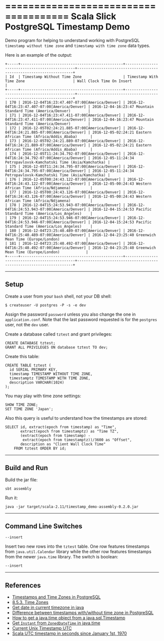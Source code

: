=====================================
Scala Slick PostgreSQL Timestamp Demo
=====================================

Demo program for helping to understand working with PostgreSQL
`timestamp without time zone` and `timestamp with time zone` data types.

Here is an example of the output:

    +-----+-----------------------------------------------+-----------------------------------------------+--------------------------------------------------------------------+
    | Id  | Timestamp Without Time Zone                   | Timestamp With Time Zone                      | Wall Clock Time On Insert                                          |
    +-----+-----------------------------------------------+-----------------------------------------------+--------------------------------------------------------------------+
    | 170 | 2016-12-04T16:23:47.407-07:00[America/Denver] | 2016-12-04T16:23:47.407-07:00[America/Denver] | 2016-12-04-16:23:47 Mountain Standard Time (America/Denver)        |
    | 171 | 2016-12-04T16:23:47.411-07:00[America/Denver] | 2016-12-04T16:23:47.411-07:00[America/Denver] | 2016-12-04-16:23:47 Mountain Standard Time (America/Denver)        |
    | 172 | 2016-12-05T02:24:21.885-07:00[America/Denver] | 2016-12-04T16:24:21.885-07:00[America/Denver] | 2016-12-05-02:24:21 Eastern African Time (Africa/Addis_Ababa)      |
    | 173 | 2016-12-05T02:24:21.889-07:00[America/Denver] | 2016-12-04T16:24:21.889-07:00[America/Denver] | 2016-12-05-02:24:21 Eastern African Time (Africa/Addis_Ababa)      |
    | 174 | 2016-12-05T11:24:34.792-07:00[America/Denver] | 2016-12-04T16:24:34.792-07:00[America/Denver] | 2016-12-05-11:24:34 Petropavlovsk-Kamchatski Time (Asia/Kamchatka) |
    | 175 | 2016-12-05T11:24:34.795-07:00[America/Denver] | 2016-12-04T16:24:34.795-07:00[America/Denver] | 2016-12-05-11:24:34 Petropavlovsk-Kamchatski Time (Asia/Kamchatka) |
    | 176 | 2016-12-05T00:24:43.122-07:00[America/Denver] | 2016-12-04T16:24:43.122-07:00[America/Denver] | 2016-12-05-00:24:43 Western African Time (Africa/Ndjamena)         |
    | 177 | 2016-12-05T00:24:43.126-07:00[America/Denver] | 2016-12-04T16:24:43.126-07:00[America/Denver] | 2016-12-05-00:24:43 Western African Time (Africa/Ndjamena)         |
    | 178 | 2016-12-04T15:24:53.943-07:00[America/Denver] | 2016-12-04T16:24:53.943-07:00[America/Denver] | 2016-12-04-15:24:53 Pacific Standard Time (America/Los_Angeles)    |
    | 179 | 2016-12-04T15:24:53.946-07:00[America/Denver] | 2016-12-04T16:24:53.946-07:00[America/Denver] | 2016-12-04-15:24:53 Pacific Standard Time (America/Los_Angeles)    |
    | 180 | 2016-12-04T23:25:40.489-07:00[America/Denver] | 2016-12-04T16:25:40.489-07:00[America/Denver] | 2016-12-04-23:25:40 Greenwich Mean Time (Europe/London)            |
    | 181 | 2016-12-04T23:25:40.492-07:00[America/Denver] | 2016-12-04T16:25:40.492-07:00[America/Denver] | 2016-12-04-23:25:40 Greenwich Mean Time (Europe/London)            |
    +-----+-----------------------------------------------+-----------------------------------------------+--------------------------------------------------------------------+


-----
Setup
-----


Create a user from your `bash` shell, not your DB shell:

    $ createuser -U postgres -P -s -e dev

Assign the password `password` unless you also change the one in
`application.conf`. Note that the last password requested is for the `postgres`
user, not the `dev` user.

Create a database called `tztest` and grant privileges:

    CREATE DATABASE tztest;
    GRANT ALL PRIVILEGES ON database tztest TO dev;

Create this table:

    CREATE TABLE tztest (
      id SERIAL PRIMARY KEY,
      timestamp TIMESTAMP WITHOUT TIME ZONE,
      timestamptz TIMESTAMP WITH TIME ZONE,
      description VARCHAR(1024)
    );

You may play with time zone settings:

    SHOW TIME ZONE;
    SET TIME ZONE 'Japan';

Also this query is useful to understand how the timestamps are stored:

    SELECT id, extract(epoch from timestamp) as "Time",
           extract(epoch from timestamptz) as "Time TZ",
           (extract(epoch from timestamp) -
            extract(epoch from timestamptz))/3600 as "Offset",
           description as "Client Wall Clock Time"
        FROM tztest ORDER BY id;


-------------
Build and Run
-------------

Build the jar file:

    sbt assembly

Run it:

    java -jar target/scala-2.11/timestamp_demo-assembly-0.2.0.jar


---------------------
Command Line Switches
---------------------

`--insert`

Insert two new rows into the `tztest` table. One row features timestamps
from `java.util.Calendar` library while the other row features timestamps from
the newer `java.time` library. The switch is boolean:

    --insert


----------
References
----------

* [Timestamps and Time Zones in PostgreSQL][]
* [8.5.3. Time Zones][]
* [Get date in current timezone in java][]
* [Difference between timestamps with/without time zone in PostgreSQL][]
* [How to get a java.time object from a java.sql.Timestamp][]
* [Get `Instant` from `ZonedDateTime` in java.time][]
* [Current Unix Timestamp UTC][]
* [Scala UTC timestamp in seconds since January 1st, 1970][]


[Timestamps and Time Zones in PostgreSQL]: http://phili.pe/posts/timestamps-and-time-zones-in-postgresql/
[8.5.3. Time Zones]: https://www.postgresql.org/docs/9.1/static/datatype-datetime.html#DATATYPE-TIMEZONES
[Difference between timestamps with/without time zone in PostgreSQL]: http://stackoverflow.com/a/5876276
[Get date in current timezone in java]: http://stackoverflow.com/a/24808474
[How to get a java.time object from a java.sql.Timestamp]: http://stackoverflow.com/a/22470650
[Get `Instant` from `ZonedDateTime` in java.time]: http://stackoverflow.com/a/31936813
[Current Unix Timestamp UTC]: http://www.unixtimestamp.com/
[Scala UTC timestamp in seconds since January 1st, 1970]: http://stackoverflow.com/a/11352208
